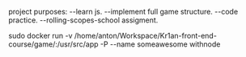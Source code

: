project purposes:
--learn js.
--implement full game structure.
--code practice.
--rolling-scopes-school assigment.

sudo docker run -v /home/anton/Workspace/Kr1an-front-end-course/game/:/usr/src/app -P --name someawesome withnode
